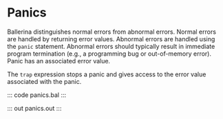 # Panics

Ballerina distinguishes normal errors from abnormal errors. Normal errors are handled by returning error values. Abnormal errors are handled using the `panic` statement. Abnormal errors should typically result in immediate program termination (e.g., a programming bug or out-of-memory error). Panic has an associated error value. 

The `trap` expression stops a panic and gives access to the error value associated with the panic.

::: code panics.bal :::

::: out panics.out :::